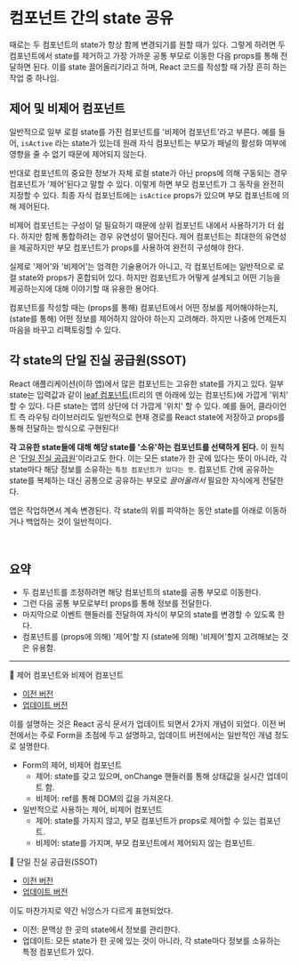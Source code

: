 # 컴포넌트 간의 state 공유

때로는 두 컴포넌트의 state가 항상 함께 변경되기를 원할 때가 있다. 그렇게 하려면 두 컴포넌트에서 state를 제거하고 가장 가까운 공통 부모로 이동한 다음 props를 통해 전달하면 된다. 이를 state 끌어올리기라고 하며, React 코드를 작성할 때 가장 흔히 하는 작업 중 하나임.

## 제어 및 비제어 컴포넌트

일반적으로 일부 로컬 state를 가진 컴포넌트를 '비제어 컴포넌트'라고 부른다. 예를 들어, `isActive` 라는 state가 있는데 원래 자식 컴포넌트는 부모가 패널의 활성화 여부에 영향을 줄 수 없기 때문에 제어되지 않는다.

반대로 컴포넌트의 중요한 정보가 자체 로컬 state가 아닌 props에 의해 구동되는 경우 컴포넌트가 '제어'된다고 말할 수 있다. 이렇게 하면 부모 컴포넌트가 그 동작을 완전히 지정할 수 있다. 최종 자식 컴포넌트에는 `isActice` props가 있으며 부모 컴포넌트에 의해 제어된다.

비제어 컴포넌트는 구성이 덜 필요하기 때문에 상위 컴포넌트 내에서 사용하기가 더 쉽다. 하지만 함께 통합하려는 경우 유연성이 떨어진다. 제어 컴포넌트는 최대한의 유연성을 제공하지만 부모 컴포넌트가 props를 사용하여 완전히 구성해야 한다.

실제로 '제어'와 '비제어'는 엄격한 기술용어가 아니고, 각 컴포넌트에는 일반적으로 로컬 state와 props가 혼합되어 있다. 하지만 컴포넌트가 어떻게 설계되고 어떤 기능을 제공하는지에 대해 이야기할 때 유용한 용어다.

컴포넌트를 작성할 때는 (props를 통해) 컴포넌트에서 어떤 정보를 제어해야하는지, (state를 통해) 어떤 정보를 제어하지 않아야 하는지 고려해라. 하지만 나중에 언제든지 마음을 바꾸고 리팩토링할 수 있다.

## 각 state의 단일 진실 공급원(SSOT)

React 애플리케이션(이하 앱)에서 많은 컴포넌트는 고유한 state를 가지고 있다. 일부 state는 입력값과 같이 [leaf 컴포넌트](https://stackoverflow.com/questions/65278395/what-do-you-mean-by-leaf-components-in-react)(트리의 맨 아래에 있는 컴포넌트)에 가깝게 '위치' 할 수 있다. 다른 state는 앱의 상단에 더 가깝게 '위치' 할 수 있다. 예를 들어, 클라이언트 측 라우팅 라이브러리도 일반적으로 현재 경로를 React state에 저장하고 props를 통해 전달하는 방식으로 구현된다!

**각 고유한 state들에 대해 해당 state를 '소유'하는 컴포넌트를 선택하게 된다.** 이 원칙은 '[단일 진실 공급원](https://en.wikipedia.org/wiki/Single_source_of_truth)'이라고도 한다. 이는 모든 state가 한 곳에 있다는 뜻이 아니라, 각 state마다 해당 정보를 소유하는 `특정 컴포넌트가 있다는 뜻`. 컴포넌트 간에 공유하는 state를 복제하는 대신 공통으로 공유하는 부모로 *끌어올려서* 필요한 자식에게 전달한다.

앱은 작업하면서 계속 변경된다. 각 state의 위를 파악하는 동안 state를 아래로 이동하거나 백업하는 것이 일반적이다.

<br/>

## 요약

- 두 컴포넌트를 조정하려면 해당 컴포넌트의 state를 공통 부모로 이동한다.
- 그런 다음 공통 부모로부터 props를 통해 정보를 전달한다.
- 마지막으로 이벤트 핸들러를 전달하여 자식이 부모의 state를 변경할 수 있도록 한다.
- 컴포넌트를 (props에 의해) '제어'할 지 (state에 의해) '비제어'할지 고려해보는 것은 유용함.

---

📌 제어 컴포넌트와 비제어 컴포넌트

- [이전 버전](https://ko.legacy.reactjs.org/docs/forms.html#controlled-components)
- [업데이트 버전](https://react-ko.dev/learn/sharing-state-between-components#controlled-and-uncontrolled-components)

이를 설명하는 것은 React 공식 문서가 업데이트 되면서 2가지 개념이 되었다. 이전 버전에서는 주로 Form을 초점에 두고 설명하고, 업데이트 버전에서는 일반적인 개념 정도로 설명한다.

- Form의 제어, 비제어 컴포넌트
  - 제어: state를 갖고 있으며, onChange 핸들러를 통해 상태값을 실시간 업데이트 함.
  - 비제어: ref를 통해 DOM의 값을 가져온다.
- 일반적으로 사용하는 제어, 비제어 컴포넌트
  - 제어: state를 가지지 않고, 부모 컴포넌트가 props로 제어할 수 있는 컴포넌트.
  - 비제어: state를 가지며, 부모 컴포넌트에서 제어되지 않는 컴포넌트.

📌 단일 진실 공급원(SSOT)

- [이전 버전](https://ko.legacy.reactjs.org/docs/forms.html#controlled-components)
- [업데이트 버전](https://react-ko.dev/learn/sharing-state-between-components#a-single-source-of-truth-for-each-state)

이도 마찬가지로 약간 뉘앙스가 다르게 표현되었다.

- 이전: 문맥상 한 곳의 state에서 정보를 관리한다.
- 업데이트: 모든 state가 한 곳에 있는 것이 아니라, 각 state마다 정보를 소유하는 특정 컴포넌트가 있다.

